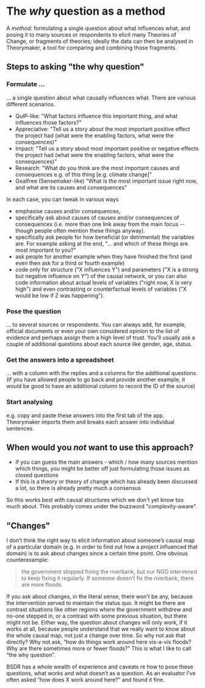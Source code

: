# The *why* question as a method

A *method*: formulating a single question about what influences what, and posing it to many sources or respondents to elicit many Theories of Change, or fragments of theories; ideally the data can then be analysed in Theorymaker, a tool for comparing and combining those fragments. 






## Steps to asking "the why question"

### Formulate ...

... a single question about what causally influences what. There are various different scenarios.

- QuIP-like: "What factors influence this important thing, and what influences those factors?"
- Appreciative: "Tell us a story about the most important positive effect the project had (what were the enabling factors, what were the consequences)"
- Impact: "Tell us a story about most important positive or negative effects the project had (what were the enabling factors, what were the consequences)"
- Research: "What do you think are the most important causes and consequences e.g. of this thing [e.g. climate change]"
- Goalfree (Sensemaker-like) "What is the most important issue right now, and what are its causes and consequences"

In each case, you can tweak in various ways

- emphasise causes and/or consequences, 
- specifically ask about causes of causes and/or consequences of consequences (i.e. more than one link away from the main focus -- though people often mention these things anyway). 
- specifically ask people for how beneficial (or detrimental) the variables are. For example asking at the end, "... and which of these things are most important to you?"
- ask people for another example when they have finished the first (and even then ask for a third or fourth example)
- code only for structure  ("X influences Y") and parameters  ("X is a strong but negative influence on Y") of the causal network, or you can also code information about actual levels of variables ("right now, X is very high") and even contrasting or counterfactual levels of variables ("X would be low if Z was happening").

### Pose the question

... to several sources or respondents. You can always add, for example, official documents or even your own considered opinion to the list of evidence and perhaps assign them a high level of trust. You'll usually ask a couple of additional questions about each source like gender, age, status.

### Get the answers into a spreadsheet 

... with a column with the replies and a columns for the additional questions. (If you have allowed people to go back and provide another example, it would be good to have an additional column to record the ID of the source)

### Start analysing 

e.g. copy and paste these answers into the first tab of the app. Theorymaker imports them and breaks each answer into individual sentences.


## When would you *not* want to use this approach?

- If you can guess the main answers - which / how many sources mention which things, you might be better off just formulating those issues as closed questions
- If this is a theory or theory of change which has already been discussed a lot, so there is already pretty much a consensus

So this works best with causal structures which we don't yet know too much about. This probably comes under the buzzword "complexity-aware".

## "Changes"

I don’t think the right way to elicit information about someone’s causal map of a particular domain (e.g. in order to find out how a project influenced that domain) is to ask about changes since a certain time point. One obvious counterexample: 

> the government stopped fixing the riverbank, but our NGO intervened to keep fixing it regularly. If someone doesn’t fix the riverbank, there are more floods.  

If you ask about changes, in the literal sense, there won’t be any, because the intervention served to maintain the status quo. It might be there are contrast situations like other regions where the government withdrew and no-one stepped in, or a contrast with some previous situation, but there might not be. Either way, the question about changes will only work, if it works at all, because people understand that we really want to know about the whole causal map, not just a change over time. So why not ask that directly? Why not ask, “how do things work around here vis-a-vis floods? Why are there sometimes more or fewer floods?”   This is what I like to call “the why question”.

BSDR has a whole wealth of experience and caveats re how to pose these questions, what works and what doesn’t as a question. As an evaluator I’ve often asked “how does X work around here?” and found it fine. 